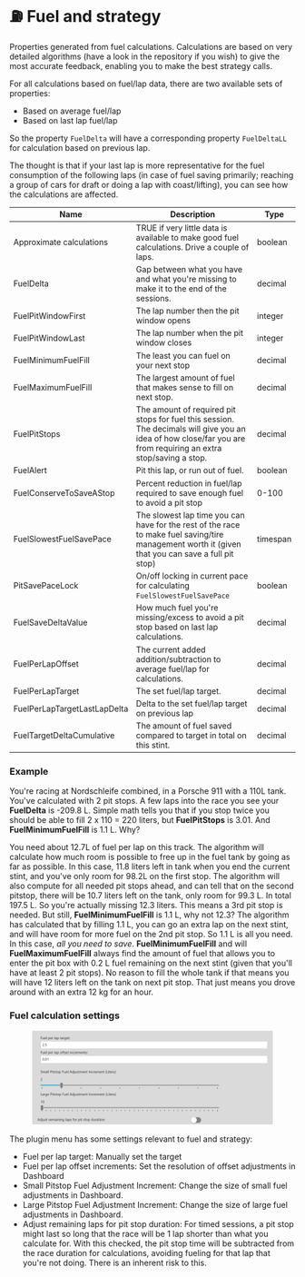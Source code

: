 # ⛽ Fuel and strategy

Properties generated from fuel calculations. Calculations are based on very detailed algorithms (have a look in the repository if you wish) to give the most accurate feedback, enabling you to make the best strategy calls.

For all calculations based on fuel/lap data, there are two available sets of properties:

* Based on average fuel/lap
* Based on last lap fuel/lap&#x20;

So the property `FuelDelta` will have a corresponding property `FuelDeltaLL` for calculation based on previous lap.&#x20;

The thought is that if your last lap is more representative for the fuel consumption of the following laps (in case of fuel saving primarily; reaching a group of cars for draft or doing a lap with coast/lifting), you can see how the calculations are affected.&#x20;

<table data-view="cards"><thead><tr><th>Name</th><th>Description</th><th>Type</th></tr></thead><tbody><tr><td>Approximate calculations</td><td>TRUE if very little data is available to make good fuel calculations. Drive a couple of laps.</td><td>boolean</td></tr><tr><td>FuelDelta</td><td>Gap between what you have and what you're missing to make it to the end of the sessions.</td><td>decimal</td></tr><tr><td>FuelPitWindowFirst</td><td>The lap number then the pit window opens</td><td>integer</td></tr><tr><td>FuelPitWindowLast</td><td>The lap number when the pit window closes</td><td>integer</td></tr><tr><td>FuelMinimumFuelFill</td><td>The least you can fuel on your next stop</td><td>decimal</td></tr><tr><td>FuelMaximumFuelFill</td><td>The largest amount of fuel that makes sense to fill on next stop.</td><td>decimal</td></tr><tr><td>FuelPitStops</td><td>The amount of required pit stops for fuel this session. The decimals will give you an idea of how close/far you are from requiring an extra stop/saving a stop. </td><td>decimal</td></tr><tr><td>FuelAlert</td><td>Pit this lap, or run out of fuel.</td><td>boolean</td></tr><tr><td>FuelConserveToSaveAStop</td><td>Percent reduction in fuel/lap required to save enough fuel to avoid a pit stop</td><td>0-100</td></tr><tr><td>FuelSlowestFuelSavePace</td><td>The slowest lap time you can have for the rest of the race to make fuel saving/tire management worth it (given that you can save a full pit stop)</td><td>timespan</td></tr><tr><td>PitSavePaceLock</td><td>On/off locking in current pace for calculating <code>FuelSlowestFuelSavePace</code></td><td>boolean</td></tr><tr><td>FuelSaveDeltaValue</td><td>How much fuel you're missing/excess to avoid a pit stop based on last lap calculations.</td><td>decimal</td></tr><tr><td>FuelPerLapOffset</td><td>The current added addition/subtraction to average fuel/lap for calculations. </td><td>decimal</td></tr><tr><td>FuelPerLapTarget</td><td>The set fuel/lap target.</td><td>decimal</td></tr><tr><td>FuelPerLapTargetLastLapDelta</td><td>Delta to the set fuel/lap target on previous lap</td><td>decimal</td></tr><tr><td>FuelTargetDeltaCumulative</td><td>The amount of fuel saved compared to target in total on this stint.</td><td>decimal</td></tr></tbody></table>

### Example

You're racing at Nordschleife combined, in a Porsche 911 with a 110L tank. You've calculated with 2 pit stops. A few laps into the race you see your **FuelDelta** is -209.8 L. Simple math tells you that if you stop twice you should be able to fill 2 x 110 = 220 liters, but **FuelPitStops** is 3.01. And **FuelMinimumFuelFill** is 1.1 L. Why?&#x20;

You need about 12.7L of fuel per lap on this track. The algorithm will calculate how much room is possible to free up in the fuel tank by going as far as possible. In this case, 11.8 liters left in tank when you end the current stint, and you've only room for 98.2L on the first stop. The algorithm will also compute for all needed pit stops ahead, and can tell that on the second pitstop, there will be 10.7 liters left on the tank, only room for 99.3 L. In total 197.5 L. So you're actually missing 12.3 liters. This means a 3rd pit stop is needed. But still, **FuelMinimumFuelFill** is 1.1 L, why not 12.3? The algorithm has calculated that by filling 1.1 L, you can go an extra lap on the next stint, and will have room for more fuel on the 2nd pit stop. So 1.1 L is all you need. In this case, _all you need to save_. **FuelMinimumFuelFill** and will **FuelMaximumFuelFill** always find the amount of fuel that allows you to enter the pit box with 0.2 L fuel remaining on the next stint (given that you'll have at least 2 pit stops). No reason to fill the whole tank if that means you will have 12 liters left on the tank on next pit stop. That just means you drove around with an extra 12 kg for an hour.

### Fuel calculation settings

<figure><img src="../.gitbook/assets/image (2).png" alt=""><figcaption></figcaption></figure>

The plugin menu has some settings relevant to fuel and strategy:

* Fuel per lap target: Manually set the target
* Fuel per lap offset increments: Set the resolution of offset adjustments in Dashboard
* Small Pitstop Fuel Adjustment Increment: Change the size of small fuel adjustments in Dashboard.
* Large Pitstop Fuel Adjustment Increment: Change the size of large fuel adjustments in Dashboard.
* Adjust remaining laps for pit stop duration: For timed sessions, a pit stop might last so long that the race will be 1 lap shorter than what you calculate for. With this checked, the pit stop time will be subtracted from the race duration for calculations, avoiding fueling for that lap that you're not doing. There is an inherent risk to this.&#x20;

